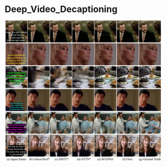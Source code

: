 # Deep_Video_Decaptioning
![teaser](https://github.com/Linya-lab/Video_Decaptioning/blob/master/images/result.png?raw=true)

